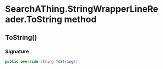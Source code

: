 # SearchAThing.StringWrapperLineReader.ToString method
## ToString()
### Signature
```csharp
public override string ToString()
```
